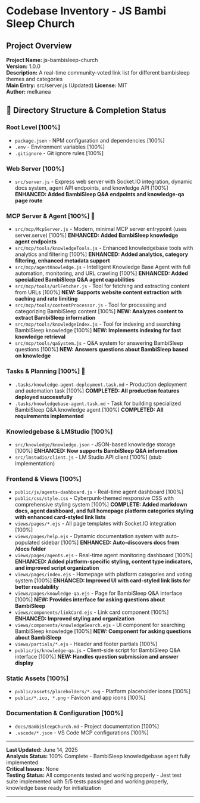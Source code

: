 # Codebase Inventory - JS Bambi Sleep Church

## Project Overview

**Project Name:** js-bambisleep-church  
**Version:** 1.0.0  
**Description:** A real-time community-voted link list for different bambisleep themes and categories  
**Main Entry:** src/server.js (Updated)
**License:** MIT  
**Author:** melkanea  

## 📁 Directory Structure & Completion Status

### Root Level [100%]

- `package.json` - NPM configuration and dependencies [100%]
- `.env` - Environment variables [100%]
- `.gitignore` - Git ignore rules [100%]

### Web Server [100%]

- `src/server.js` - Express web server with Socket.IO integration, dynamic docs system, agent API endpoints, and knowledge API [100%] **ENHANCED: Added BambiSleep Q&A endpoints and knowledge-qa page route**

### MCP Server & Agent [100%] 🚀

- `src/mcp/McpServer.js` - Modern, minimal MCP server entrypoint (uses server.serve) [100%] **ENHANCED: Added BambiSleep knowledge agent endpoints**
- `src/mcp/tools/knowledgeTools.js` - Enhanced knowledgebase tools with analytics and filtering [100%] **ENHANCED: Added analytics, category filtering, enhanced metadata support**
- `src/mcp/agentKnowledge.js` - Intelligent Knowledge Base Agent with full automation, monitoring, and URL crawling [100%] **ENHANCED: Added specialized BambiSleep Q&A agent capabilities**
- `src/mcp/tools/urlFetcher.js` - Tool for fetching and extracting content from URLs [100%] **NEW: Supports website content extraction with caching and rate limiting**
- `src/mcp/tools/contentProcessor.js` - Tool for processing and categorizing BambiSleep content [100%] **NEW: Analyzes content to extract BambiSleep information**
- `src/mcp/tools/knowledgeIndex.js` - Tool for indexing and searching BambiSleep knowledge [100%] **NEW: Implements indexing for fast knowledge retrieval**
- `src/mcp/tools/qaSystem.js` - Q&A system for answering BambiSleep questions [100%] **NEW: Answers questions about BambiSleep based on knowledge**

### Tasks & Planning [100%] 🎉

- `.tasks/knowledge-agent-deployment.task.md` - Production deployment and automation task [100%] **COMPLETED: All production features deployed successfully**
- `.tasks/knowledgebase-agent.task.md` - Task for building specialized BambiSleep Q&A knowledge agent [100%] **COMPLETED: All requirements implemented**

### Knowledgebase & LMStudio [100%]

- `src/knowledge/knowledge.json` - JSON-based knowledge storage [100%] **ENHANCED: Now supports BambiSleep Q&A information**
- `src/lmstudio/client.js` - LM Studio API client [100%] (stub implementation)

### Frontend & Views [100%]

- `public/js/agents-dashboard.js` - Real-time agent dashboard [100%]
- `public/css/style.css` - Cyberpunk-themed responsive CSS with comprehensive styling system [100%] **COMPLETE: Added markdown docs, agent dashboard, and full homepage platform categories styling with enhanced card-styled link lists**
- `views/pages/*.ejs` - All page templates with Socket.IO integration [100%]
- `views/pages/help.ejs` - Dynamic documentation system with auto-populated sidebar [100%] **ENHANCED: Auto-discovers docs from /docs folder**
- `views/pages/agents.ejs` - Real-time agent monitoring dashboard [100%] **ENHANCED: Added platform-specific styling, content type indicators, and improved script organization**
- `views/pages/index.ejs` - Homepage with platform categories and voting system [100%] **ENHANCED: Improved UI with card-styled link lists for better readability**
- `views/pages/knowledge-qa.ejs` - Page for BambiSleep Q&A interface [100%] **NEW: Provides interface for asking questions about BambiSleep**
- `views/components/linkCard.ejs` - Link card component [100%] **ENHANCED: Improved styling and organization**
- `views/components/knowledgeSearch.ejs` - UI component for searching BambiSleep knowledge [100%] **NEW: Component for asking questions about BambiSleep**
- `views/partials/*.ejs` - Header and footer partials [100%]
- `public/js/knowledge-qa.js` - Client-side script for BambiSleep Q&A interface [100%] **NEW: Handles question submission and answer display**

### Static Assets [100%]

- `public/assets/placeholders/*.svg` - Platform placeholder icons [100%]
- `public/*.ico, *.png` - Favicon and app icons [100%]

### Documentation & Configuration [100%]

- `docs/BambiSleepChurch.md` - Project documentation [100%]
- `.vscode/*.json` - VS Code MCP configurations [100%]

---

**Last Updated:** June 14, 2025  
**Analysis Status:** 100% Complete - BambiSleep knowledgebase agent fully implemented  
**Critical Issues:** None  
**Testing Status:** All components tested and working properly - Jest test suite implemented with 5/5 tests passinged and working properly, knowledge base ready for initialization

---
